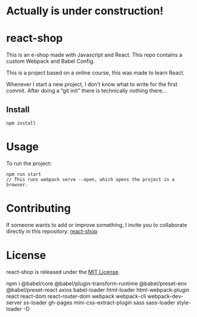 # Actually is under construction!

# react-shop

This is an e-shop made with Javascript and React. This repo contains a custom Webpack and Babel Config.

This is a project based on a online course, this was made to learn React. 

Whenever I start a new project, I don't know what to write for the first commit. After doing a “git init” there is technically nothing there...

## Install

```npm
npm install
```

# Usage

To run the project: 

```npm
npm run start
// This runs webpack serve --open, which opens the project in a browser.
```

# Contributing
If someone wants to add or improve something, I invite you to collaborate directly in this repository: [react-shop](https://github.com/DanMarqz/react-shop)

# License
react-shop is released under the [MIT License](https://opensource.org/licenses/MIT).

npm i @babel/core @babel/plugin-transform-runtime @babel/preset-env @babel/preset-react axios babel-loader html-loader html-webpack-plugin react react-dom react-router-dom webpack webpack-cli webpack-dev-server ss-loader gh-pages mini-css-extract-plugin sass sass-loader style-loader -D